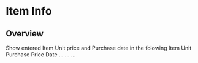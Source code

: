 # Item Info

## Overview
Show entered Item Unit price and Purchase date in the folowing
Item            Unit            Purchase
                Price           Date
...             ...             ...
